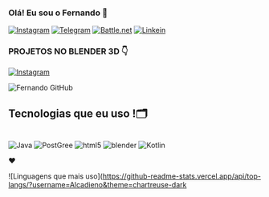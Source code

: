 ### Olá! Eu sou o Fernando 👋

[![Instagram](https://img.shields.io/badge/Instagram-E4405F?style=for-the-badge&logo=instagram&logoColor=white)](https://www.instagram.com/nando.css/)
[![Telegram](https://img.shields.io/badge/Telegram-2CA5E0?style=for-the-badge&logo=telegram&logoColor=white)](https://t.me/Nandohenrm)
[![Battle.net](https://img.shields.io/badge/Battle.net-000?style=for-the-badge&logo=battle.net&logoColor=148EFF)](Aetas#21268)
[![Linkein](https://img.shields.io/badge/LinkedIn-0077B5?style=for-the-badge&logo=linkedin&logoColor=white)](https://www.linkedin.com/in/fernando-henrique-santos-moreira-silva-609463b8/)

### PROJETOS NO BLENDER 3D 👇
[![Instagram](https://img.shields.io/badge/Instagram-E4405F?style=for-the-badge&logo=instagram&logoColor=white)](https://www.instagram.com/aetas.3d/)

![Fernando GitHub ](https://github-readme-stats.vercel.app/api?username=Alcadieno&show_icons=true&theme=chartreuse-dark)

## Tecnologias que eu uso !🗂️

<div style="display: inline_block"><br/>
   <img align center alt="Java" src="https://img.shields.io/badge/Java-ED8B00?style=for-the-badge&logo=openjdk&logoColor=white"/>
  <img align center alt="PostGree" src="https://img.shields.io/badge/PostgreSQL-316192?style=for-the-badge&logo=postgresql&logoColor=white"/>  
    <img align center alt="html5" src="https://img.shields.io/badge/HTML5-E34F26?style=for-the-badge&logo=html5&logoColor=white"/>
      <img align center alt="blender" src="https://img.shields.io/badge/blender-%23F5792A.svg?style=for-the-badge&logo=blender&logoColor=white"/>
       <img align center alt="Kotlin" src="https://img.shields.io/badge/Kotlin-0095D5?&style=for-the-badge&logo=kotlin&logoColor=white"/>
  <p>❤️</p>
  
  </div>
  
  ![Linguagens que mais uso](https://github-readme-stats.vercel.app/api/top-langs/?username=Alcadieno&theme=chartreuse-dark
